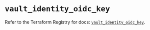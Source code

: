 # `vault_identity_oidc_key`

Refer to the Terraform Registry for docs: [`vault_identity_oidc_key`](https://registry.terraform.io/providers/hashicorp/vault/5.0.0/docs/resources/identity_oidc_key).
